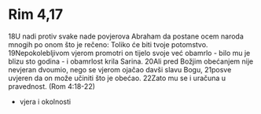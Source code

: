 # Rim 4,17

18U nadi protiv svake nade povjerova Abraham da postane  ocem naroda mnogih po onom što je rečeno: Toliko će  biti tvoje potomstvo.
19Nepokolebljivom vjerom promotri  on tijelo svoje već obamrlo - bilo mu je blizu sto godina - i  obamrlost krila Sarina.
20Ali pred Božjim obećanjem nije nevjeran  dvoumio, nego se vjerom ojačao davši slavu Bogu,
21posve uvjeren  da on može učiniti što je obećao.
22Zato mu se i uračuna  u pravednost.
 (Rom 4:18-22)



- vjera i okolnosti